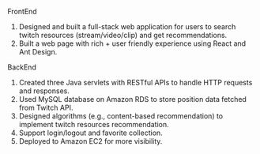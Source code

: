 FrontEnd
1. Designed and built a full-stack web application for users to search twitch resources (stream/video/clip) and get recommendations. 
2. Built a web page with rich + user friendly experience using React and Ant Design.

BackEnd
1. Created three Java servlets with RESTful APIs to handle HTTP requests and responses.
2. Used MySQL database on Amazon RDS to store position data fetched from Twitch API.
3. Designed algorithms (e.g., content-based recommendation) to implement twitch resources recommendation.
4. Support login/logout and favorite collection.
5. Deployed to Amazon EC2 for more visibility.
